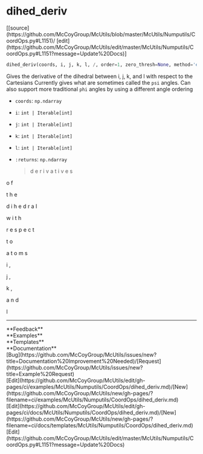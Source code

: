 # <a id="McUtils.Numputils.CoordOps.dihed_deriv">dihed_deriv</a>
<div class="docs-source-link" markdown="1">
[[source](https://github.com/McCoyGroup/McUtils/blob/master/McUtils/Numputils/CoordOps.py#L1151)/
[edit](https://github.com/McCoyGroup/McUtils/edit/master/McUtils/Numputils/CoordOps.py#L1151?message=Update%20Docs)]
</div>

```python
dihed_deriv(coords, i, j, k, l, /, order=1, zero_thresh=None, method='expansion', fixed_atoms=None, expanded_vectors=None): 
```
Gives the derivative of the dihedral between i, j, k, and l with respect to the Cartesians
Currently gives what are sometimes called the `psi` angles.
Can also support more traditional `phi` angles by using a different angle ordering
  - `coords`: `np.ndarray`
    > 
  - `i`: `int | Iterable[int]`
    > 
  - `j`: `int | Iterable[int]`
    > 
  - `k`: `int | Iterable[int]`
    > 
  - `l`: `int | Iterable[int]`
    > 
  - `:returns`: `np.ndarray`
    > d
e
r
i
v
a
t
i
v
e
s
 
o
f
 
t
h
e
 
d
i
h
e
d
r
a
l
 
w
i
t
h
 
r
e
s
p
e
c
t
 
t
o
 
a
t
o
m
s
 
i
,
 
j
,
 
k
,
 
a
n
d
 
l











---


<div markdown="1" class="text-secondary">
<div class="container">
  <div class="row">
   <div class="col" markdown="1">
**Feedback**   
</div>
   <div class="col" markdown="1">
**Examples**   
</div>
   <div class="col" markdown="1">
**Templates**   
</div>
   <div class="col" markdown="1">
**Documentation**   
</div>
   <div class="col" markdown="1">
   
</div>
   <div class="col" markdown="1">
   
</div>
   <div class="col" markdown="1">
   
</div>
</div>
  <div class="row">
   <div class="col" markdown="1">
[Bug](https://github.com/McCoyGroup/McUtils/issues/new?title=Documentation%20Improvement%20Needed)/[Request](https://github.com/McCoyGroup/McUtils/issues/new?title=Example%20Request)   
</div>
   <div class="col" markdown="1">
[Edit](https://github.com/McCoyGroup/McUtils/edit/gh-pages/ci/examples/McUtils/Numputils/CoordOps/dihed_deriv.md)/[New](https://github.com/McCoyGroup/McUtils/new/gh-pages/?filename=ci/examples/McUtils/Numputils/CoordOps/dihed_deriv.md)   
</div>
   <div class="col" markdown="1">
[Edit](https://github.com/McCoyGroup/McUtils/edit/gh-pages/ci/docs/McUtils/Numputils/CoordOps/dihed_deriv.md)/[New](https://github.com/McCoyGroup/McUtils/new/gh-pages/?filename=ci/docs/templates/McUtils/Numputils/CoordOps/dihed_deriv.md)   
</div>
   <div class="col" markdown="1">
[Edit](https://github.com/McCoyGroup/McUtils/edit/master/McUtils/Numputils/CoordOps.py#L1151?message=Update%20Docs)   
</div>
   <div class="col" markdown="1">
   
</div>
   <div class="col" markdown="1">
   
</div>
   <div class="col" markdown="1">
   
</div>
</div>
</div>
</div>